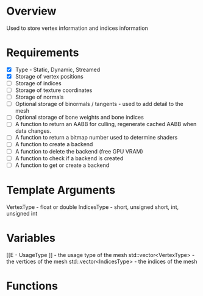 # Overview
Used to store vertex information and indices information

# Requirements
- [x] Type - Static, Dynamic, Streamed
- [x] Storage of vertex positions
- [ ] Storage of indices
- [ ] Storage of texture coordinates
- [ ] Storage of normals
- [ ] Optional storage of binormals / tangents -  used to add detail to the mesh
- [ ] Optional storage of bone weights and bone indices
- [ ] A function to return an AABB for culling, regenerate cached AABB when data changes. 
- [ ] A function to return a bitmap number used to determine shaders
- [ ] A function to create a backend
- [ ] A function to delete the backend (free GPU VRAM)
- [ ] A function to check if a backend is created
- [ ] A function to get or create a backend

# Template Arguments
VertexType -  float or double
IndicesType - short, unsigned short, int, unsigned int 
# Variables
[[E - UsageType ]] - the usage type of the mesh
std::vector\<VertexType> -  the vertices of the mesh
std::vector\<IndicesType> - the indices of the mesh


# Functions